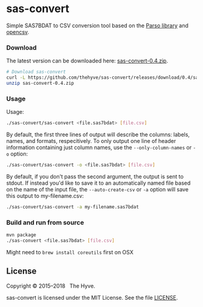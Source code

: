 # sas-convert
Simple SAS7BDAT to CSV conversion tool based on the [Parso library](http://lifescience.opensource.epam.com/parso.html)
and [opencsv](http://opencsv.sourceforge.net).

### Download
The latest version can be downloaded here:
[sas-convert-0.4.zip](https://github.com/thehyve/sas-convert/releases/download/0.4/sas-convert-0.4.zip).

```bash
# Download sas-convert
curl -L https://github.com/thehyve/sas-convert/releases/download/0.4/sas-convert-0.4.zip -o sas-convert-0.4.zip
unzip sas-convert-0.4.zip
```

### Usage
Usage:
```bash
./sas-convert/sas-convert <file.sas7bdat> [file.csv]
```

By default, the first three lines of output will describe the columns: labels, names, and formats, respecitively. To only output one line of header information containing just column names, use the `--only-column-names` or `-o` option:
```bash
./sas-convert/sas-convert -o <file.sas7bdat> [file.csv]
```

By default, if you don't pass the second argument, the output is sent to stdout. If instead you'd like to save it to an automatically named file based on the name of the input file, the `--auto-create-csv` or `-a` option will save this output to my-filename.csv:
```bash
./sas-convert/sas-convert -a my-filename.sas7bdat
```

### Build and run from source
```bash
mvn package
./sas-convert <file.sas7bdat> [file.csv]
```

Might need to `brew install coreutils` first on OSX


## License

Copyright &copy; 2015&ndash;2018 &nbsp; The Hyve.

sas-convert is licensed under the MIT License. See the file [LICENSE](LICENSE).
